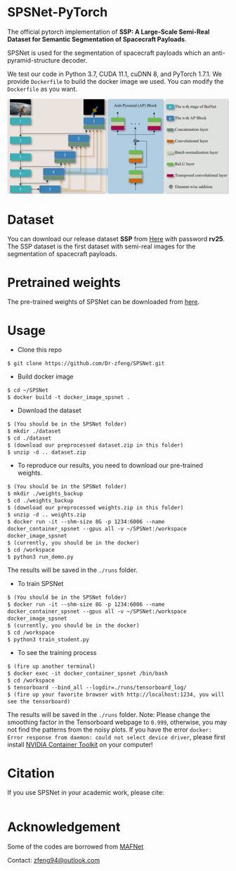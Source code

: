 # SPSNet-PyTorch

The official pytorch implementation of **SSP: A Large-Scale Semi-Real Dataset for Semantic Segmentation of Spacecraft Payloads**. 

SPSNet is used for the segmentation of spacecraft payloads which an anti-pyramid-structure decoder. 

We test our code in Python 3.7, CUDA 11.1, cuDNN 8, and PyTorch 1.7.1. We provide `Dockerfile` to build the docker image we used. You can modify the `Dockerfile` as you want.  

<div align=center>
<img src="docs/overall.jpg" width="700px"/>
</div>

# Dataset

You can download our release dataset **SSP** from [Here](https://pan.baidu.com/s/1RMoH8kf2Z137gojdtcbfUQ?pwd=rv25) with password **rv25**. The SSP dataset is the first dataset with semi-real images for the segmentation of spacecraft payloads.

# Pretrained weights
The pre-trained weights of SPSNet can be downloaded from [here](https://labsun-me.polyu.edu.hk/zfeng/MAFNet/).

# Usage
* Clone this repo
```
$ git clone https://github.com/Dr-zfeng/SPSNet.git
```
* Build docker image
```
$ cd ~/SPSNet
$ docker build -t docker_image_spsnet .
```
* Download the dataset
```
$ (You should be in the SPSNet folder)
$ mkdir ./dataset
$ cd ./dataset
$ (download our preprocessed dataset.zip in this folder)
$ unzip -d .. dataset.zip
```
* To reproduce our results, you need to download our pre-trained weights.
```
$ (You should be in the SPSNet folder)
$ mkdir ./weights_backup
$ cd ./weights_backup
$ (download our preprocessed weights.zip in this folder)
$ unzip -d .. weights.zip
$ docker run -it --shm-size 8G -p 1234:6006 --name docker_container_spsnet --gpus all -v ~/SPSNet:/workspace docker_image_spsnet
$ (currently, you should be in the docker)
$ cd /workspace
$ python3 run_demo.py
```
The results will be saved in the `./runs` folder.
* To train SPSNet
```
$ (You should be in the SPSNet folder)
$ docker run -it --shm-size 8G -p 1234:6006 --name docker_container_spsnet --gpus all -v ~/SPSNet:/workspace docker_image_spsnet
$ (currently, you should be in the docker)
$ cd /workspace
$ python3 train_student.py
```
* To see the training process
```
$ (fire up another terminal)
$ docker exec -it docker_container_spsnet /bin/bash
$ cd /workspace
$ tensorboard --bind_all --logdir=./runs/tensorboard_log/
$ (fire up your favorite browser with http://localhost:1234, you will see the tensorboard)
```
The results will be saved in the `./runs` folder.
Note: Please change the smoothing factor in the Tensorboard webpage to `0.999`, otherwise, you may not find the patterns from the noisy plots. If you have the error `docker: Error response from daemon: could not select device driver`, please first install [NVIDIA Container Toolkit](https://docs.nvidia.com/datacenter/cloud-native/container-toolkit/install-guide.html) on your computer!

# Citation
If you use SPSNet in your academic work, please cite:
```

```

# Acknowledgement
Some of the codes are borrowed from [MAFNet](https://github.com/lab-sun/MAFNet)

Contact: zfeng94@outlook.com

